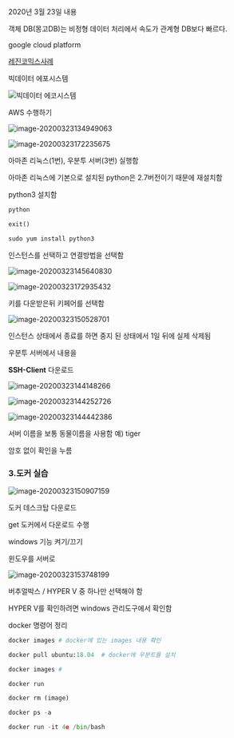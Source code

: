 2020년 3월 23일 내용



객체 DB(몽고DB)는 비정형 데이터 처리에서 속도가 관계형 DB보다 빠르다.



google cloud platform

[레진코믹스사례](https://www.slideshare.net/curioe_/lezhincomics-google-appengine-30453946)



빅데이터 에포시스템

![빅데이터 에코시스템](https://d1jnx9ba8s6j9r.cloudfront.net/blog/wp-content/uploads/2016/10/HADOOP-ECOSYSTEM-Edureka.png)



AWS 수행하기

![image-20200323134949063](도커_AWS_200323.assets/image-20200323134949063.png)



![image-20200323172235675](도커_AWS_200323.assets/image-20200323172235675.png)

아마존 리눅스(1번), 우분투 서버(3번) 실행함

아마존 리눅스에 기본으로 설치된 python은 2.7버전이기 때문에 재설치함

python3 설치함

```python
python

exit()

sudo yum install python3
```



인스턴스를 선택하고 연결방법을 선택함

![image-20200323145640830](도커_AWS_200323.assets\image-20200323145640830.png)



![image-20200323172935432](도커_AWS_200323.assets/image-20200323172935432.png)

키를 다운받은뒤 키페어를 선택함



![image-20200323150528701](도커_AWS_200323.assets/image-20200323150528701.png)

인스턴스 상태에서 종료를 하면 중지 된 상태에서 1일 뒤에 실제 삭제됨



우분투 서버에서 내용을 

**SSH-Client** 다운로드

![image-20200323144148266](도커_AWS_200323.assets\image-20200323144148266.png)

![image-20200323144252726](도커_AWS_200323.assets\image-20200323144252726.png)

![image-20200323144442386](도커_AWS_200323.assets\image-20200323144442386.png)

서버 이름을 보통 동물이름을 사용함 예) tiger

암호 없이 확인을 누름



### 3.도커 실습

![image-20200323150907159](도커_AWS_200323.assets\image-20200323150907159.png)

도커 데스크탑 다운로드

get 도커에서 다운로드 수행





windows 기능 켜기/끄기

윈도우를 서버로 

![image-20200323153748199](도커_AWS_200323.assets/image-20200323153748199.png)

버추얼박스 / HYPER  V  중 하나만 선택해야 함 



 HYPER  V를 확인하려면 windows 관리도구에서 확인함



docker 명령어 정리

```python
docker images # docker에 있는 images 내용 확인

docker pull ubuntu:18.04  # docker에 우분트를 설치

docker images #

docker run

docker rm (image)

docker ps -a 

docker run -it 4e /bin/bash
```



